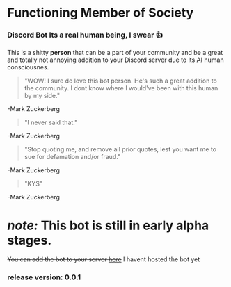 # Functioning Member of Society
### ~~Discord Bot~~ Its a real human being, I swear 👍

This is a shitty **person** that can be a part of your community and be a great and totally not annoying addition to your Discord server due to its ~~AI~~ human consciousnes.


> "WOW! I sure do love this ~~bot~~ person. He's such a great addition to the community. I dont know where I would've been with this human by my side."

 -Mark Zuckerberg


> "I never said that."

 -Mark Zuckerberg


> "Stop quoting me, and remove all prior quotes, lest you want me to sue for defamation and/or fraud."

 -Mark Zuckerberg


> "KYS"

 -Mark Zuckerberg

# ***note:*** This bot is still in early alpha stages.

~~You can add the bot to your server [here](https://discord.com/api/oauth2/authorize?client_id=976439039953604649&permissions=2048&scope=bot%20applications.commands)~~ I havent hosted the bot yet

### release version: 0.0.1
